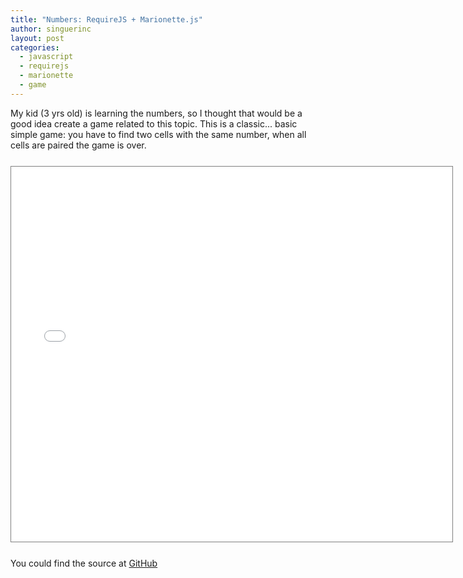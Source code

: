 ```yaml
---
title: "Numbers: RequireJS + Marionette.js"
author: singuerinc
layout: post
categories:
  - javascript
  - requirejs
  - marionette
  - game
---
```


My kid (3 yrs old) is learning the numbers, so I thought that would be a good idea create a game related to this topic.
This is a classic... basic simple game: you have to find two cells with the same number, when all cells are paired the game is over.

<iframe src="{{ site.url }}/code/labs/require-marionette-game/index.html" style="border: 1px solid grey;width: 706px;height: 600px;margin: 25px auto;display: block;"></iframe>

You could find the source at <a href="https://github.com/singuerinc/blog/tree/master/lanyon/code/labs/require-marionette-game" target="\_blank">GitHub</a>
